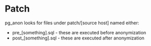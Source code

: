 # Patch

pg_anon looks for files under patch/[source host] named either:

- pre_[something].sql - these are executed before anonymization
- post_[something].sql - these are executed after anonymization